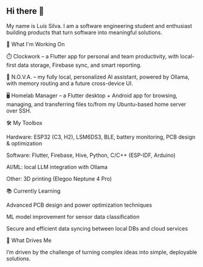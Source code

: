 ## Hi there 👋

My name is Luís Silva. I am a software engineering student and enthusiast building products that turn software into meaningful solutions.

🚀 What I'm Working On

⏱️ Clockwork – a Flutter app for personal and team productivity, with local-first data storage, Firebase sync, and smart reporting.

🤖 N.O.V.A. – my fully local, personalized AI assistant, powered by Ollama, with memory routing and a future cross-device UI.

🖥️ Homelab Manager – a Flutter desktop + Android app for browsing, managing, and transferring files to/from my Ubuntu-based home server over SSH.

🛠️ My Toolbox

Hardware: ESP32 (C3, H2), LSM6DS3, BLE, battery monitoring, PCB design & optimization

Software: Flutter, Firebase, Hive, Python, C/C++ (ESP-IDF, Arduino)

AI/ML: local LLM integration with Ollama

Other: 3D printing (Elegoo Neptune 4 Pro)

📚 Currently Learning

Advanced PCB design and power optimization techniques

ML model improvement for sensor data classification

Secure and efficient data syncing between local DBs and cloud services

🌱 What Drives Me

I’m driven by the challenge of turning complex ideas into simple, deployable solutions.

